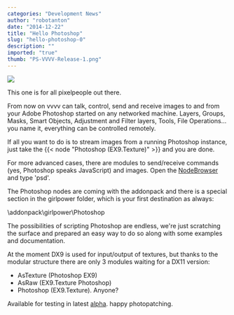 ```yaml
---
categories: "Development News"
author: "robotanton"
date: "2014-12-22"
title: "Hello Photoshop"
slug: "hello-photoshop-0"
description: ""
imported: "true"
thumb: "PS-VVVV-Release-1.png"
---
```



![](PS-VVVV-Release-1.png) 

This one is for all pixelpeople out there.

From now on vvvv can talk, control, send and receive images to and from your Adobe Photoshop started on any networked machine. Layers, Groups, Masks, Smart Objects, Adjustment and Filter layers, Tools, File Operations... you name it, everything can be controlled remotely. 

If all you want to do is to stream images from a running Photoshop instance, just take the {{< node "Photoshop (EX9.Texture)" >}} and you are done.

For more advanced cases, there are modules to send/receive commands (yes, Photoshop speaks JavaScript) and images. Open the [NodeBrowser](https://betadocs.vvvv.org/using-vvvv/the-user-interface/node-browser.html) and type 'psd'.

The Photoshop nodes are coming with the addonpack and there is a special section in the girlpower folder, which is your first destination as always:

 \addonpack\girlpower\Photoshop

The possibilities of scripting Photoshop are endless, we're just scratching the surface and prepared an easy way to do so along with some examples and documentation.

At the moment DX9 is used for input/output of textures, but thanks to the modular structure there are only 3 modules waiting for a DX11 version: 
* AsTexture (Photoshop EX9)
* AsRaw (EX9.Texture Photoshop)
* Photoshop (EX9.Texture). 
Anyone?

Available for testing in latest [alpha](https://legacy.vvvv.org/downloads/previews).
happy photopatching.